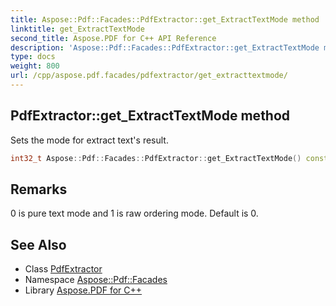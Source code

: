 ```yaml
---
title: Aspose::Pdf::Facades::PdfExtractor::get_ExtractTextMode method
linktitle: get_ExtractTextMode
second_title: Aspose.PDF for C++ API Reference
description: 'Aspose::Pdf::Facades::PdfExtractor::get_ExtractTextMode method. Sets the mode for extract text''s result in C++.'
type: docs
weight: 800
url: /cpp/aspose.pdf.facades/pdfextractor/get_extracttextmode/
---
```

## PdfExtractor::get_ExtractTextMode method


Sets the mode for extract text's result.

```cpp
int32_t Aspose::Pdf::Facades::PdfExtractor::get_ExtractTextMode() const
```

## Remarks


0 is pure text mode and 1 is raw ordering mode. Default is 0.
## See Also

* Class [PdfExtractor](../)
* Namespace [Aspose::Pdf::Facades](../../)
* Library [Aspose.PDF for C++](../../../)
